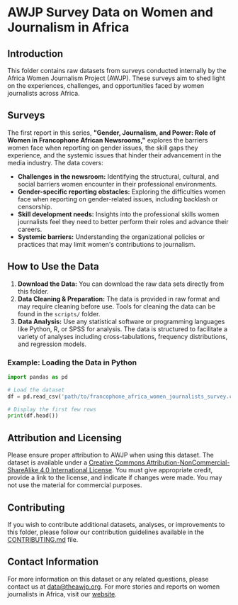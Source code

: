 # AWJP Survey Data on Women and Journalism in Africa

## Introduction

This folder contains raw datasets from surveys conducted internally by the Africa Women Journalism Project (AWJP). These surveys aim to shed light on the experiences, challenges, and opportunities faced by women journalists across Africa.


## Surveys

The first report in this series, **"Gender, Journalism, and Power: Role of Women in Francophone African Newsrooms,"** explores the barriers women face when reporting on gender issues, the skill gaps they experience, and the systemic issues that hinder their advancement in the media industry. The data covers:
- **Challenges in the newsroom:** Identifying the structural, cultural, and social barriers women encounter in their professional environments.
- **Gender-specific reporting obstacles:** Exploring the difficulties women face when reporting on gender-related issues, including backlash or censorship.
- **Skill development needs:** Insights into the professional skills women journalists feel they need to better perform their roles and advance their careers.
- **Systemic barriers:** Understanding the organizational policies or practices that may limit women's contributions to journalism.


## How to Use the Data

1. **Download the Data:** You can download the raw data sets directly from this folder.
2. **Data Cleaning & Preparation:** The data is provided in raw format and may require cleaning before use. Tools for cleaning the data can be found in the `scripts/` folder.
3. **Data Analysis:** Use any statistical software or programming languages like Python, R, or SPSS for analysis. The data is structured to facilitate a variety of analyses including cross-tabulations, frequency distributions, and regression models.

### Example: Loading the Data in Python
```python
import pandas as pd

# Load the dataset
df = pd.read_csv('path/to/francophone_africa_women_journalists_survey.csv')

# Display the first few rows
print(df.head())
```

## Attribution and Licensing

Please ensure proper attribution to AWJP when using this dataset. The dataset is available under a [Creative Commons Attribution-NonCommercial-ShareAlike 4.0 International License](https://creativecommons.org/licenses/by-nc-sa/4.0/). You must give appropriate credit, provide a link to the license, and indicate if changes were made. You may not use the material for commercial purposes.

## Contributing

If you wish to contribute additional datasets, analyses, or improvements to this folder, please follow our contribution guidelines available in the [CONTRIBUTING.md](https://github.com/AWJP/AWJP-data/blob/main/CONTRIBUTING.md) file.

## Contact Information

For more information on this dataset or any related questions, please contact us at [data@theawjp.org](mailto:data@theawjp.org). For more stories and reports on women journalists in Africa, visit our [website](https://theawjp.org/).
